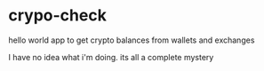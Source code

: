# crypo-check
hello world app to get crypto balances from wallets and exchanges

I have no idea what i'm doing. its all a complete mystery
